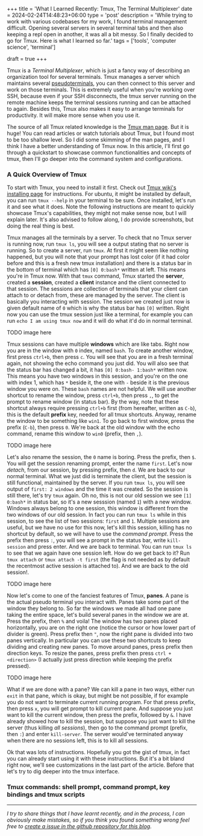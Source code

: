 +++
title = 'What I Learned Recently: Tmux, The Terminal Multiplexer'
date = 2024-02-24T14:48:23+06:00
type = 'post'
description = 'While trying to work with various codebases for my work, I found terminal management difficult. Opening several servers in several terminal tabs and then also keeping a repl open in another, it was all a bit messy. So I finally decided to go for Tmux. Here is what I learned so far.'
tags = ['tools', 'computer science', 'terminal']

draft = true
+++

Tmux is a *Terminal Multiplexer*, which is just a fancy way of describing an organization tool for several terminals. Tmux manages a server which maintains several [pseudoterminals](https://en.wikipedia.org/wiki/Pseudoterminal), you can then connect to this server and work on those terminals. This is extremely useful when you're working over SSH, because even if your SSH disconnects, the tmux server running on the remote machine keeps the terminal sessions running and can be attached to again. Besides this, Tmux also makes it easy to arrange terminals for productivity. It will make more sense when you use it.

The source of all Tmux related knowledge is the [Tmux man page](https://manpages.ubuntu.com/manpages/focal/en/man1/tmux.1.html). But it is huge! You can read articles or watch tutorials about Tmux, but I found most to be too shallow level. So I did some skimming of the man pages, and I think I have a better understanding of Tmux now. In this article, I'll first go through a quickstart to showcase common functionalities and concepts of tmux, then I'll go deeper into the command system and configurations.

### A Quick Overview of Tmux

To start with Tmux, you need to install it first. Check out [Tmux wiki's installing page](https://github.com/tmux/tmux/wiki/Installing) for instructions. For ubuntu, it might be installed by default, you can run `tmux --help` in your terminal to be sure. Once installed, let's run it and see what it does. Note the following instructions are meant to quickly showcase Tmux's capabilities, they might not make sense now, but I will explain later. It's also advised to follow along, I do provide screenshots, but doing the real thing is best.

Tmux manages all the terminals by a server. To check that no Tmux server is running now, run `tmux ls`, you will see a output stating that no server is running. So to create a server, run `tmux`. At first it might seem like nothing happened, but you will note that your prompt has lost color (if it had color before and this is a fresh new tmux installation) and there is a status bar in the bottom of terminal which has `[0] 0:bash*` written at left. This means you're in Tmux now. With that `tmux` command, Tmux started the **server**, created a **session**, created a **client** instance and the client connected to that session. The sessions are collection of terminals that your client can attach to or detach from, these are managed by the server. The client is basically you interacting with session. The session we created just now is given default name of `0` which is why the status bar has `[0]` written. Right now you can use the tmux session just like a terminal, for example you can run `echo I am using tmux now` and it will do what it'd do in normal terminal.

TODO image here

Tmux sessions can have multiple **windows** which are like tabs. Right now you are in the window with `0` index, named `bash`. To create another window, first press `ctrl+b`, then press `c`. You will see that you are in a fresh terminal again, not showing the echo command you just did. You will also see that the status bar has changed a bit, it has `[0] 0:bash- 1:bash*` written now. This means you have two windows in this session, and you're on the one with index 1, which has `*` beside it, the one with `-` beside it is the previous window you were on. These `bash` names are not helpful. We will use another shortcut to rename the window, press `ctrl+b`, then press `,`, to get the prompt to rename window (in status bar). By the way, note that these shortcut always require pressing `ctrl+b` first (from hereafter, written as `C-b`), this is the default **prefix** key, needed for all tmux shortcuts. Anyway, rename the window to be something like `win1`. To go back to first window, press the prefix (`C-b`), then press `0`. We're back at the old window with the echo command, rename this window to `win0` (prefix, then `,`).

TODO image here

Let's also rename the session, the `0` name is boring. Press the prefix, then `$`. You will get the session renaming prompt, enter the name `first`. Let's now *detach*, from our session, by pressing prefix, then `d`. We are back to our normal terminal. What we just did is terminate the client, but the session is still functional, maintained by the server. If you run `tmux ls`, you will see output of `first: 2 windows` and the time it was created. So the session is still there, let's try `tmux` again. Oh no, this is not our old session we see `[1] 0:bash*` in status bar, so it's a new sesssion (named `1`) with a new window. Windows always belong to one session, this window is different from the two windows of our old session. In fact you can run `tmux ls` while in this session, to see the list of two sessions: `first` and `1`. Multiple sessions are useful, but we have no use for this now, let's kill this session, killing has no shortcut by default, so we will have to use the *command prompt*. Press the prefix then press `:`, you will see a prompt in the status bar, write `kill-session` and press enter. And we are back to terminal. You can run `tmux ls` to see that we again have one session left. How do we get back to it? Run `tmux attach` or `tmux attach -t first` (the flag is not needed as by default the recentmost active session is attached to). And we are back to the old session!.

TODO image here

Now let's come to one of the fanciest features of Tmux, **panes**. A pane is the actual pseudo terminal you interact with. Panes take some part of the window they belong to. So far the windows we made all had one pane taking the entire space, let's build several panes in the window we are at. Press the prefix, then `%` and voila! The window has two panes placed horizontally, you are on the right one (notice the cursor or how lower part of divider is green). Press prefix then `"`, now the right pane is divided into two panes vertically. In particular you can use these two shortcuts to keep dividing and creating new panes. To move around panes, press prefix then direction keys. To resize the panes, press prefix then press `ctrl + <direction>` (I actually just press direction while keeping the prefix pressed).

TODO image here

What if we are done with a pane? We can kill a pane in two ways, either run `exit` in that pane, which is okay, but might be not possible, if for example you do not want to terminate current running program. For that press prefix, then press `x`, you will get prompt to kill current pane. And suppose you just want to kill the current window, then press the prefix, followed by `&`. I have already showed how to kill the session, but suppose you just want to kill the server (thus killing *all sessions*), then go to the command prompt (prefix, then `:`) and enter `kill-server`. The server would've terminated anyway when there are no sessions left, this is to kill all sessions.

Ok that was lots of instructions. Hopefully you got the gist of tmux, in fact you can already start using it with these instructions. But it's a bit bland right now, we'll see customizations in the last part of the article. Before that let's try to dig deeper into the tmux interface.

### Tmux commands: shell prompt, command prompt, key bindings and tmux scripts

----
*I try to share things that I have learnt recently, and in the process, I can obviously make mistakes, so if you think you found something wrong feel free to [create a issue in the github repository for this blog](https://github.com/upobir/upobir.github.io/issues/new).*